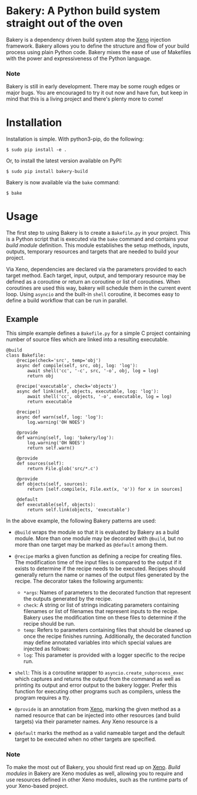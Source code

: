 # Bakery: A Python build system straight out of the oven

Bakery is a dependency driven build system atop the
[Xeno](https://github.com/lainproliant/xeno) injection framework.
Bakery allows you to define the structure and flow of your build process using
plain Python code.  Bakery mixes the ease of use of Makefiles with the power and
expressiveness of the Python language.

### Note
Bakery is still in early development.  There may be some rough edges or major
bugs.  You are encouraged to try it out now and have fun, but keep in mind that
this is a living project and there's plenty more to come!

# Installation

Installation is simple. With python3-pip, do the following:

```
$ sudo pip install -e .
```

Or, to install the latest version available on PyPI:

```
$ sudo pip install bakery-build
```

Bakery is now available via the `bake` command:

```
$ bake
```

# Usage
The first step to using Bakery is to create a `Bakefile.py` in your project.
This is a Python script that is executed via the `bake` command and contains
your *build module* definition.  This module establishes the setup methods,
inputs, outputs, temporary resources and targets that are needed to build your
project.

Via Xeno, dependencies are declared via the parameters provided to each target
method.  Each target, input, output, and temporary resource may be defined as a
coroutine or return an coroutine or list of coroutines.  When coroutines are
used this way, bakery will schedule them in the current event loop.  Using
`asyncio` and the built-in `shell` coroutine, it becomes easy to define a build
workflow that can be run in parallel.

## Example

This simple example defines a `Bakefile.py` for a simple C project containing 
number of source files which are linked into a resulting executable.

```
@build
class Bakefile:
    @recipe(check='src', temp='obj')
    async def compile(self, src, obj, log: 'log'):
        await shell('cc', '-c', src, '-o', obj, log = log)
        return obj

    @recipe('executable', check='objects')
    async def link(self, objects, executable, log: 'log'):
        await shell('cc', objects, '-o', executable, log = log)
        return executable

    @recipe()
    async def warn(self, log: 'log'):
        log.warning('OH NOES')

    @provide
    def warning(self, log: 'bakery/log'):
        log.warning('OH NOES')
        return self.warn()

    @provide
    def sources(self):
        return File.glob('src/*.c') 
   
    @provide
    def objects(self, sources):
        return [self.compile(x, File.ext(x, 'o')) for x in sources]

    @default
    def executable(self, objects):
        return self.link(objects, 'executable')
```

In the above example, the following Bakery patterns are used:

- `@build` wraps the module so that it is evaluated by Bakery as a build module.
    More than one module may be decorated with `@build`, but no more than one
    target may be marked as `@default` among them.

- `@recipe` marks a given function as defining a recipe for creating files.
    The modification time of the input files is compared to the output if it
    exists to determine if the recipe needs to be executed.  Recipes should
    generally return the name or names of the output files generated by the
    recipe.  The decorator takes the following arguments:
    - `*args`: Names of parameters to the decorated function that represent
               the outputs generated by the recipe.
    - `check`: A string or list of strings indicating parameters containing
               filenames or list of filenames that represent inputs to the
               recipe.  Bakery uses the modification time on these files
               to determine if the recipe should be run.
    - `temp`:  Refers to parameters containing files that should be cleaned up
               once the recipe finishes running.
   Additionally, the decorated function may define annotated variables into which
   special values are injected as follows:
    - `log`: This parameter is provided with a logger specific to the recipe run.

- `shell`: This is a coroutine wrapper to `asyncio.create_subprocess_exec` which 
    captures and returns the output from the command as well as printing its
    output and error output to the bakery logger.  Prefer this function for
    executing other programs such as compilers, unless the program requires a tty.

- `@provide` is an annotation from
    [Xeno](https://github.com/lainproliant/python3-xeno), marking the given
    method as a named resource that can be injected into other resources (and
    build targets) via their parameter names.  Any Xeno resource is a 
    

- `@default` marks the method as a valid nameable target and the default target
    to be executed when no other targets are specified.

### Note
To make the most out of Bakery, you should first read up on
[Xeno](https://github.com/lainproliant/python3-xeno).  *Build modules* in Bakery
are Xeno modules as well, allowing you to require and use resources defined in
other Xeno modules, such as the runtime parts of your Xeno-based project.

